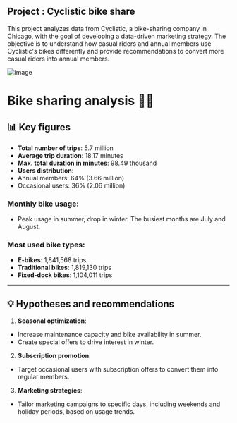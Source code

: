 ## Project : Cyclistic bike share

<p> This project analyzes data from Cyclistic, a bike-sharing company in Chicago, with the goal of developing a data-driven marketing strategy. The objective is to understand how casual riders and annual members use Cyclistic's bikes differently and provide recommendations to convert more casual riders into annual members. </br>

![image](https://github.com/user-attachments/assets/0f3b747d-d953-4291-8e9e-7730d74e9612)

# Bike sharing analysis 🚴‍♂️

## 📊 **Key figures**

- **Total number of trips**: 5.7 million
- **Average trip duration**: 18.17 minutes
- **Max. total duration in minutes**: 98.49 thousand
- **Users distribution**:
- Annual members: 64% (3.66 million)
- Occasional users: 36% (2.06 million)

### Monthly bike usage:
- Peak usage in summer, drop in winter. The busiest months are July and August.

### Most used bike types:
- **E-bikes**: 1,841,568 trips
- **Traditional bikes**: 1,819,130 ​​trips
- **Fixed-dock bikes**: 1,104,011 trips

---

## 💡 **Hypotheses and recommendations**

1. **Seasonal optimization**:
- Increase maintenance capacity and bike availability in summer.
- Create special offers to drive interest in winter.

2. **Subscription promotion**:
- Target occasional users with subscription offers to convert them into regular members.

3. **Marketing strategies**:
- Tailor marketing campaigns to specific days, including weekends and holiday periods, based on usage trends.


</p>




